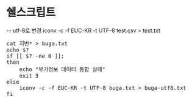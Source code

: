 쉘스크립트
========
-- utf-8로 변경
 iconv -c -f EUC-KR -t UTF-8 test.csv > text.txt
 
<pre>
cat 지번* > buga.txt
echo $?
if [[ $? -ne 0 ]]; 
then
    echo "부가정보 데이터 통합 실패"
    exit 3
else
    iconv -c -f EUC-KR -t UTF-8 buga.txt > buga-utf8.txt
fi
</pre>
